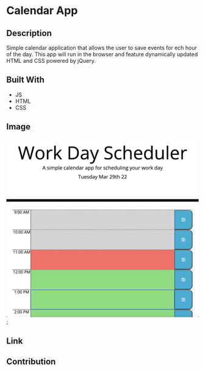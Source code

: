 # Calendar App

## Description

Simple calendar application that allows the user to save events for ech hour of the day. 
This app will run in the browser and feature dynamically updated HTML and CSS powered by jQuery.

## Built With

* JS
* HTML
* CSS


## Image
![Calendar App!](/Screen%20Shot%202022-03-29%20at%2011.57.30.png);

## Link

## Contribution
